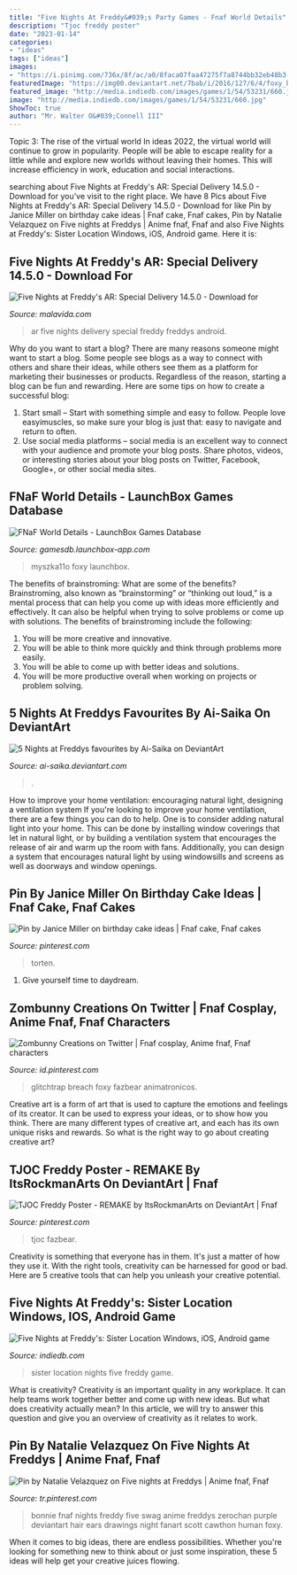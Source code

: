 ```yaml
---
title: "Five Nights At Freddy&#039;s Party Games - Fnaf World Details"
description: "Tjoc freddy poster"
date: "2023-01-14"
categories:
- "ideas"
tags: ["ideas"]
images:
- "https://i.pinimg.com/736x/8f/ac/a0/8faca07faa47275f7a8744bb32eb48b3--fnaf-anime-purple-hair.jpg"
featuredImage: "https://img00.deviantart.net/7bab/i/2016/127/6/4/foxy_barrel_by_muetank-da1l8tw.jpg"
featured_image: "http://media.indiedb.com/images/games/1/54/53231/660.jpg"
image: "http://media.indiedb.com/images/games/1/54/53231/660.jpg"
ShowToc: true
author: "Mr. Walter O&#039;Connell III"
---
```



Topic 3: The rise of the virtual world
In ideas 2022, the virtual world will continue to grow in popularity. People will be able to escape reality for a little while and explore new worlds without leaving their homes. This will increase efficiency in work, education and social interactions.

	

		
searching about Five Nights at Freddy&#039;s AR: Special Delivery 14.5.0 - Download for you've visit to the right place. We have 8 Pics about Five Nights at Freddy&#039;s AR: Special Delivery 14.5.0 - Download for like Pin by Janice Miller on birthday cake ideas | Fnaf cake, Fnaf cakes, Pin by Natalie Velazquez on Five nights at Freddys | Anime fnaf, Fnaf and also Five Nights at Freddy&#039;s: Sister Location Windows, iOS, Android game. Here it is:
		
    
## Five Nights At Freddy&#039;s AR: Special Delivery 14.5.0 - Download For

<img loading=lazy src="https://imag.malavida.com/mvimgbig/download-fs/five-nights-at-freddys-ar-special-delivery-25108-4.jpg" onerror="this.onerror=null;this.src='https://tse1.mm.bing.net/th?id=OIP.Snui8hIVI66wYhBQatnv2wHaLV&amp;pid=15.1';" alt="Five Nights at Freddy&#039;s AR: Special Delivery 14.5.0 - Download for">

_Source: malavida.com_

>ar five nights delivery special freddy freddys android. 

	

Why do you want to start a blog?
There are many reasons someone might want to start a blog. Some people see blogs as a way to connect with others and share their ideas, while others see them as a platform for marketing their businesses or products. Regardless of the reason, starting a blog can be fun and rewarding. Here are some tips on how to create a successful blog: 
1. Start small – Start with something simple and easy to follow. People love easyimuscles, so make sure your blog is just that: easy to navigate and return to often. 
2. Use social media platforms – social media is an excellent way to connect with your audience and promote your blog posts. Share photos, videos, or interesting stories about your blog posts on Twitter, Facebook, Google+, or other social media sites. 

    
## FNaF World Details - LaunchBox Games Database

<img loading=lazy src="https://images.launchbox-app.com/d002f4ba-fd54-4bcb-9f9c-041024ed8eb1.jpg" onerror="this.onerror=null;this.src='https://tse4.mm.bing.net/th?id=OIP.ZEK9jIEgpLo-S9JAkjgyOgHaEK&amp;pid=15.1';" alt="FNaF World Details - LaunchBox Games Database">

_Source: gamesdb.launchbox-app.com_

>myszka11o foxy launchbox. 

	

The benefits of brainstroming: What are some of the benefits?
Brainstroming, also known as “brainstorming” or “thinking out loud,” is a mental process that can help you come up with ideas more efficiently and effectively. It can also be helpful when trying to solve problems or come up with solutions. The benefits of brainstroming include the following: 
1. You will be more creative and innovative.
2. You will be able to think more quickly and think through problems more easily.
3. You will be able to come up with better ideas and solutions.
4. You will be more productive overall when working on projects or problem solving.

    
## 5 Nights At Freddys Favourites By Ai-Saika On DeviantArt

<img loading=lazy src="https://img00.deviantart.net/7bab/i/2016/127/6/4/foxy_barrel_by_muetank-da1l8tw.jpg" onerror="this.onerror=null;this.src='https://tse2.mm.bing.net/th?id=OIP.p9Wq_MezYk_w7Bl7pYRHGAHaL2&amp;pid=15.1';" alt="5 Nights at Freddys favourites by Ai-Saika on DeviantArt">

_Source: ai-saika.deviantart.com_

>. 

	

How to improve your home ventilation: encouraging natural light, designing a ventilation system
If you're looking to improve your home ventilation, there are a few things you can do to help. One is to consider adding natural light into your home. This can be done by installing window coverings that let in natural light, or by building a ventilation system that encourages the release of air and warm up the room with fans. Additionally, you can design a system that encourages natural light by using windowsills and screens as well as doorways and window openings.

    
## Pin By Janice Miller On Birthday Cake Ideas | Fnaf Cake, Fnaf Cakes

<img loading=lazy src="https://i.pinimg.com/736x/bc/84/23/bc8423c9cd2a8c858ba38b8249dc8aa2.jpg" onerror="this.onerror=null;this.src='https://tse2.mm.bing.net/th?id=OIP.YzOUHKRhT99r9XN1TOzWqAHaNK&amp;pid=15.1';" alt="Pin by Janice Miller on birthday cake ideas | Fnaf cake, Fnaf cakes">

_Source: pinterest.com_

>torten. 

	

1. Give yourself time to daydream.

    
## Zombunny Creations On Twitter | Fnaf Cosplay, Anime Fnaf, Fnaf Characters

<img loading=lazy src="https://i.pinimg.com/736x/d6/d4/59/d6d459ccb4dba2b8baf11b3f63674efb.jpg" onerror="this.onerror=null;this.src='https://tse3.mm.bing.net/th?id=OIP.1u7hh1qdCiB4Bk1aT2JP_wHaJ3&amp;pid=15.1';" alt="Zombunny Creations on Twitter | Fnaf cosplay, Anime fnaf, Fnaf characters">

_Source: id.pinterest.com_

>glitchtrap breach foxy fazbear animatronicos. 

	

Creative art is a form of art that is used to capture the emotions and feelings of its creator. It can be used to express your ideas, or to show how you think. There are many different types of creative art, and each has its own unique risks and rewards. So what is the right way to go about creating creative art?

    
## TJOC Freddy Poster - REMAKE By ItsRockmanArts On DeviantArt | Fnaf

<img loading=lazy src="https://i.pinimg.com/736x/2a/aa/2b/2aaa2b56550161d4eb11922377d96320.jpg" onerror="this.onerror=null;this.src='https://tse4.mm.bing.net/th?id=OIP.vDU5tIlpbayXHufmUCkxQQHaJC&amp;pid=15.1';" alt="TJOC Freddy Poster - REMAKE by ItsRockmanArts on DeviantArt | Fnaf">

_Source: pinterest.com_

>tjoc fazbear. 

	

Creativity is something that everyone has in them. It's just a matter of how they use it. With the right tools, creativity can be harnessed for good or bad. Here are 5 creative tools that can help you unleash your creative potential.

    
## Five Nights At Freddy&#039;s: Sister Location Windows, IOS, Android Game

<img loading=lazy src="http://media.indiedb.com/images/games/1/54/53231/660.jpg" onerror="this.onerror=null;this.src='https://tse2.mm.bing.net/th?id=OIP.F4r0g2FfJYAsd4FAQcMVewHaKL&amp;pid=15.1';" alt="Five Nights at Freddy&#039;s: Sister Location Windows, iOS, Android game">

_Source: indiedb.com_

>sister location nights five freddy game. 

	

What is creativity?
Creativity is an important quality in any workplace. It can help teams work together better and come up with new ideas. But what does creativity actually mean? In this article, we will try to answer this question and give you an overview of creativity as it relates to work.

    
## Pin By Natalie Velazquez On Five Nights At Freddys | Anime Fnaf, Fnaf

<img loading=lazy src="https://i.pinimg.com/736x/8f/ac/a0/8faca07faa47275f7a8744bb32eb48b3--fnaf-anime-purple-hair.jpg" onerror="this.onerror=null;this.src='https://tse3.mm.bing.net/th?id=OIP.mQ05nXLCTQo0CYaGZsTyLQHaKF&amp;pid=15.1';" alt="Pin by Natalie Velazquez on Five nights at Freddys | Anime fnaf, Fnaf">

_Source: tr.pinterest.com_

>bonnie fnaf nights freddy five swag anime freddys zerochan purple deviantart hair ears drawings night fanart scott cawthon human foxy. 

	

When it comes to big ideas, there are endless possibilities. Whether you're looking for something new to think about or just some inspiration, these 5 ideas will help get your creative juices flowing.

